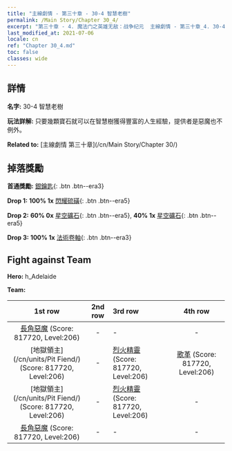 ```yaml
---
title: "主線劇情 - 第三十章 - 30-4 智慧老樹"
permalink: /Main Story/Chapter 30_4/
excerpt: "第三十章 - 4. 魔法门之英雄无敌：战争纪元  主線劇情 - 第三十章_4. 30-4 智慧老樹"
last_modified_at: 2021-07-06
locale: cn
ref: "Chapter 30_4.md"
toc: false
classes: wide
---
```


## 詳情

 **名字:** 30-4 智慧老樹

 **玩法詳解:** 只要幾顆寶石就可以在智慧樹獲得豐富的人生經驗，提供者是惡魔也不例外。

 **Related to:** [主線劇情 第三十章](/cn/Main Story/Chapter 30/)

## 掉落獎勵

 **首通獎勵:** [銀鑰匙](/cn/Items/con_693/){: .btn .btn--era3}

 **Drop 1:** **100% 1x** [閃耀硫磺](/cn/Items/mat_99/){: .btn .btn--era5}

 **Drop 2:** **60% 0x** [星空礦石](/cn/Items/mat_89/){: .btn .btn--era5}, **40% 1x** [星空礦石](/cn/Items/mat_89/){: .btn .btn--era5}

 **Drop 3:** **100% 1x** [法術卷軸](/cn/Items/con_694/){: .btn .btn--era3}


## Fight against Team
 **Hero:** h_Adelaide

 **Team:**


  | 1st row | 2nd row | 3rd row | 4th row |
  |:----:|:----:|:----|:----:|
  | [長角惡魔](/cn/units/Demon/) (Score: 817720, Level:206)  | - | - | - |
  | [地獄領主](/cn/units/Pit Fiend/) (Score: 817720, Level:206)  | - | [烈火精靈](/cn/units/Efreeti/) (Score: 817720, Level:206)  | [歌革](/cn/units/Gog/) (Score: 817720, Level:206)  |
  | [地獄領主](/cn/units/Pit Fiend/) (Score: 817720, Level:206)  | - | [烈火精靈](/cn/units/Efreeti/) (Score: 817720, Level:206)  | - |
  | [長角惡魔](/cn/units/Demon/) (Score: 817720, Level:206)  | - | - | - |


